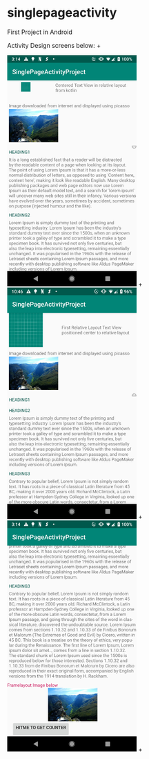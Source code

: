 # singlepageactivity
 First Project in Android

Activity Design screens below:  + 

<img alt="Logo" src="images/and-img1.png" width="300" /> +
<img alt="Logo" src="images/and-img2.png" width="300" /> +
<img alt="Logo" src="images/and-img3.png" width="300" /> +
